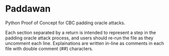 # Paddawan
Python Proof of Concept for CBC padding oracle attacks.

Each section separated by a return is intended to represent a step in the padding oracle attack process, and users should re-run the file as they uncomment each line. Explainations are written in-line as comments in each file with double comment (##) characters.
